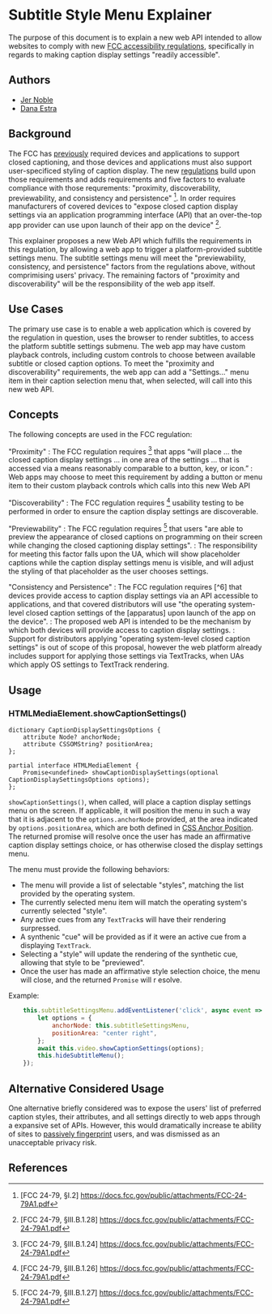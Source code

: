 # Subtitle Style Menu Explainer

The purpose of this document is to explain a new web API intended to allow websites to comply with new [FCC accessibility regulations](https://www.fcc.gov/document/fcc-acts-improve-accessibility-closed-captioning-settings), specifically in regards to making caption display settings "readily accessible".

## Authors

* [Jer Noble](https://github.com/jernoble)
* [Dana Estra](https://github.com/danae404)

## Background

The FCC has [previously](https://www.federalregister.gov/documents/2016/02/04/2016-00929/accessibility-of-user-interfaces-and-video-programming-guides-and-menus) required devices and applications to support closed captioning, and those devices and applications must also support user-specificed styling of caption display. The new [regulations](https://www.fcc.gov/document/fcc-acts-improve-accessibility-closed-captioning-settings) build upon those requirements and adds requirements and five factors to evaluate compliance with those requrements: "proximity, discoverability, previewability,
and consistency and persistence" [^1]. In order requires manufacturers of covered devices to "expose closed caption display
settings via an application programming interface (API) that an over-the-top app provider can use upon
launch of their app on the device" [^2].

This explainer proposes a new Web API which fulfills the requirements in this regulation, by allowing a web app to trigger a platform-provided subtitle settings menu. The subtitle settings menu will meet the "previewability, consistency, and persistence" factors from the regulations above, without comprimising users' privacy. The remaining factors of "proximity and discoverability" will be the responsibility of the web app itself.

## Use Cases

The primary use case is to enable a web application which is covered by the regulation in question, uses the browser to render subtitles, to access the platform subtitle settings submenu. The web app may have custom playback controls, including custom controls to choose between available subtitle or closed caption options. To meet the "proximity and discoverability" requirements, the web app can add a "Settings..." menu item in their caption selection menu that, when selected, will call into this new web API.

## Concepts

The following concepts are used in the FCC regulation:

"Proximity"
: The FCC regulation requires [^3] that apps “will place ... the closed caption display settings ... in one area of the
settings ... that is accessed via a means reasonably comparable to a button, key, or icon.”
: Web apps may choose to meet this requirement by adding a button or menu item to their custom playback controls which calls into this new Web API

"Discoverability"
: The FCC regulation requires [^4] usability testing to be performed in order to ensure the caption display settings are discoverable.

"Previewability"
: The FCC regulation requires [^5] that users "are able to preview the appearance of closed captions on
programming on their screen while changing the closed captioning display settings".
: The responsibility for meeting this factor falls upon the UA, which will show placeholder captions while the caption display settings menu is visible, and will adjust the styling of that placeholder as the user chooses settings.

"Consistency and Persistence"
: The FCC regulation requires [^6] that devices provide access to caption display settings via an API accessible to applications, and that covered distributors will use "the operating system-level closed caption settings of the [apparatus] upon launch of the app on the device".
: The proposed web API is intended to be the mechanism by which both devices will provide access to caption display settings.
: Support for distributors applying "operating system-level closed caption settings" is out of scope of this proposal, however the web platform already includes support for applying those settings via TextTracks, when UAs which apply OS settings to TextTrack rendering.

## Usage

### HTMLMediaElement.showCaptionSettings()

```idl
dictionary CaptionDisplaySettingsOptions {
	attribute Node? anchorNode;
	attribute CSSOMString? positionArea;
};

partial interface HTMLMediaElement {
	Promise<undefined> showCaptionDisplaySettings(optional CaptionDisplaySettingsOptions options);
};
```

`showCaptionSettings()`, when called, will place a caption display settings menu on the screen. If applicable, it will position the menu in such a way that it is adjacent to the `options.anchorNode` provided, at the area indicated by `options.positionArea`, which are both defined in [CSS Anchor Position](https://drafts.csswg.org/css-anchor-position/). The returned promise will resolve once the user has made an affirmative caption display settings choice, or has otherwise closed the display settings menu.

The menu must provide the following behaviors:
- The menu will provide a list of selectable "styles", matching the list provided by the operating system.
- The currently selected menu item will match the operating system's currently selected "style".
- Any active cues from any `TextTrack`s will have their rendering surpressed. 
- A synthenic "cue" will be provided as if it were an active cue from a displaying `TextTrack`.
- Selecting a "style" will update the rendering of the synthetic cue, allowing that style to be "previewed".
- Once the user has made an affirmative style selection choice, the menu will close, and the returned `Promise` will r esolve.

Example:

```js
	this.subtitleSettingsMenu.addEventListener('click', async event => {
		let options = {
			anchorNode: this.subtitleSettingsMenu,
			positionArea: "center right",
		};
		await this.video.showCaptionSettings(options);
		this.hideSubtitleMenu();
	});
```

## Alternative Considered Usage

One alternative briefly considered was to expose the users' list of preferred caption styles, their attributes, and all settings directly to web apps through a expansive set of APIs. However, this would dramatically increase te ability of sites to [passively fingerprint](https://www.w3.org/TR/fingerprinting-guidance/#passive) users, and was dismissed as an unacceptable privacy risk.

## References

[^1]: [FCC 24-79, §I.2] https://docs.fcc.gov/public/attachments/FCC-24-79A1.pdf
[^2]: [FCC 24-79, §III.B.1.28] https://docs.fcc.gov/public/attachments/FCC-24-79A1.pdf
[^3]: [FCC 24-79, §III.B.1.24] https://docs.fcc.gov/public/attachments/FCC-24-79A1.pdf
[^4]: [FCC 24-79, §III.B.1.26] https://docs.fcc.gov/public/attachments/FCC-24-79A1.pdf
[^5]: [FCC 24-79, §III.B.1.27] https://docs.fcc.gov/public/attachments/FCC-24-79A1.pdf
[^5]: [FCC 24-79, §III.B.1.28] https://docs.fcc.gov/public/attachments/FCC-24-79A1.pdf